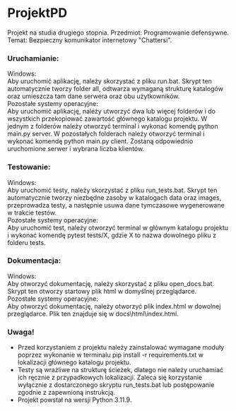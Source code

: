 # ProjektPD
Projekt na studia drugiego stopnia. Przedmiot: Programowanie defensywne.  
Temat: Bezpieczny komunikator internetowy "Chattersi".

### Uruchamianie:  
Windows:  
Aby uruchomić aplikację, należy skorzystać z pliku run.bat. Skrypt ten automatycznie tworzy folder all, odtwarza wymaganą strukturę katalogów oraz umieszcza tam dane serwera oraz obu użytkowników.  
Pozostałe systemy operacyjne:  
Aby uruchomić aplikację, należy utworzyć dwa lub więcej folderów i do wszystkich przekopiować zawartość głównego katalogu projektu. W jednym z folderów należy otworzyć terminal i wykonać komendę python main.py server. W pozostałych folderach należy otworzyć terminal i wykonać komendę python main.py client. Zostaną odpowiednio uruchomione serwer i wybrana liczba klientów.

### Testowanie:  
Windows:  
Aby uruchomić testy, należy skorzystać z pliku run_tests.bat. Skrypt ten automatycznie tworzy niezbędne zasoby w katalogach data oraz images, przeprowadza testy, a następnie usuwa dane tymczasowe wygenerowane w trakcie testów.  
Pozostałe systemy operacyjne:  
Aby uruchomić test, należy otworzyć terminal w głównym katalogu projektu i wykonać komendę pytest tests/X, gdzie X to nazwa dowolnego pliku z folderu tests.

### Dokumentacja:  
Windows:  
Aby otworzyć dokumentację, należy skorzystać z pliku open_docs.bat. Skrypt ten otworzy startowy plik html w domyślnej przeglądarce.  
Pozostałe systemy operacyjne:  
Aby otworzyć dokumentację, należy otworzyć plik index.html w dowolnej przeglądarce. Plik ten znajduje się w docs\html\index.html.

### Uwaga!  
* Przed korzystaniem z projektu należy zainstalować wymagane moduły poprzez wykonanie w terminalu pip install -r requirements.txt w lokalizacji głównego katalogu projektu.
* Testy są wrażliwe na strukturę ścieżek, dlatego nie należy uruchamiać ich ręcznie z przypadkowych lokalizacji. Zaleca się korzystanie wyłącznie z dostarczonego skryptu run_tests.bat lub postępowanie zgodnie z zapewnioną instrukcją.
* Projekt powstał na wersji Python 3.11.9.